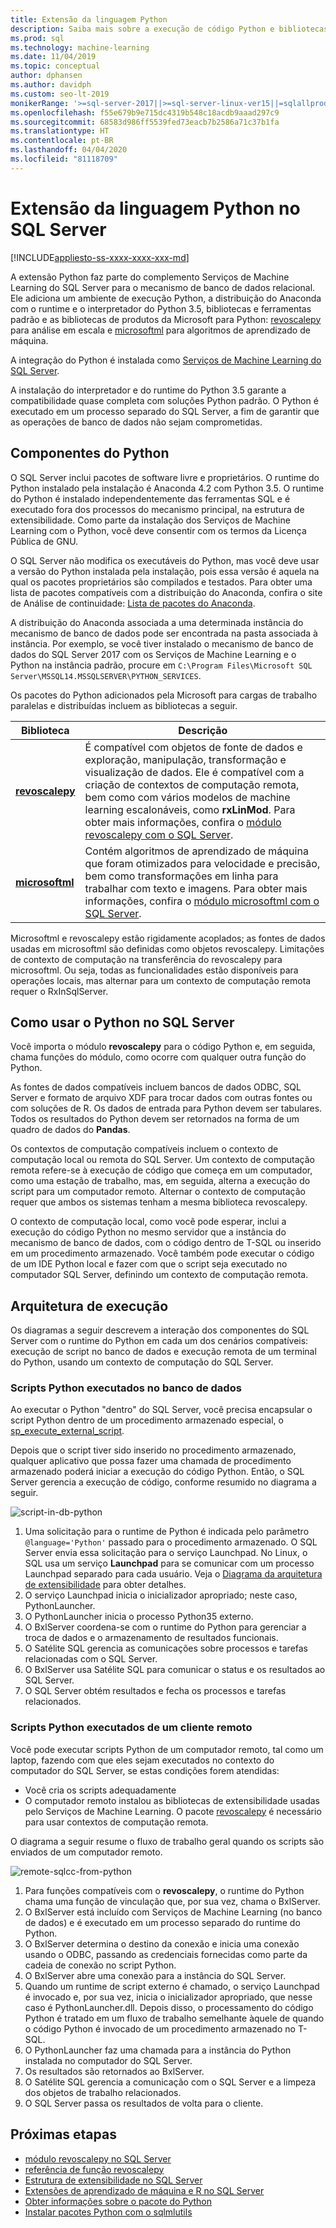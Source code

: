 ```yaml
---
title: Extensão da linguagem Python
description: Saiba mais sobre a execução de código Python e bibliotecas Python internas nos SQL Server R Services ou nos Serviços de Machine Learning do SQL Server.
ms.prod: sql
ms.technology: machine-learning
ms.date: 11/04/2019
ms.topic: conceptual
author: dphansen
ms.author: davidph
ms.custom: seo-lt-2019
monikerRange: '>=sql-server-2017||>=sql-server-linux-ver15||=sqlallproducts-allversions'
ms.openlocfilehash: f55e679b9e715dc4319b548c18acdb9aaad297c9
ms.sourcegitcommit: 68583d986ff5539fed73eacb7b2586a71c37b1fa
ms.translationtype: HT
ms.contentlocale: pt-BR
ms.lasthandoff: 04/04/2020
ms.locfileid: "81118709"
---
```

# <a name="python-language-extension-in-sql-server"></a>Extensão da linguagem Python no SQL Server
[!INCLUDE[appliesto-ss-xxxx-xxxx-xxx-md](../../includes/appliesto-ss-xxxx-xxxx-xxx-md.md)]

A extensão Python faz parte do complemento Serviços de Machine Learning do SQL Server para o mecanismo de banco de dados relacional. Ele adiciona um ambiente de execução Python, a distribuição do Anaconda com o runtime e o interpretador do Python 3.5, bibliotecas e ferramentas padrão e as bibliotecas de produtos da Microsoft para Python: [revoscalepy](../python/ref-py-revoscalepy.md) para análise em escala e [microsoftml](../python/ref-py-microsoftml.md) para algoritmos de aprendizado de máquina. 

A integração do Python é instalada como [Serviços de Machine Learning do SQL Server](../what-is-sql-server-machine-learning.md).

A instalação do interpretador e do runtime do Python 3.5 garante a compatibilidade quase completa com soluções Python padrão. O Python é executado em um processo separado do SQL Server, a fim de garantir que as operações de banco de dados não sejam comprometidas.

## <a name="python-components"></a>Componentes do Python

O SQL Server inclui pacotes de software livre e proprietários. O runtime do Python instalado pela instalação é Anaconda 4.2 com Python 3.5. O runtime do Python é instalado independentemente das ferramentas SQL e é executado fora dos processos do mecanismo principal, na estrutura de extensibilidade. Como parte da instalação dos Serviços de Machine Learning com o Python, você deve consentir com os termos da Licença Pública de GNU. 

O SQL Server não modifica os executáveis do Python, mas você deve usar a versão do Python instalada pela instalação, pois essa versão é aquela na qual os pacotes proprietários são compilados e testados. Para obter uma lista de pacotes compatíveis com a distribuição do Anaconda, confira o site de Análise de continuidade: [Lista de pacotes do Anaconda](https://docs.continuum.io/anaconda/packages/pkg-docs).

A distribuição do Anaconda associada a uma determinada instância do mecanismo de banco de dados pode ser encontrada na pasta associada à instância. Por exemplo, se você tiver instalado o mecanismo de banco de dados do SQL Server 2017 com os Serviços de Machine Learning e o Python na instância padrão, procure em `C:\Program Files\Microsoft SQL Server\MSSQL14.MSSQLSERVER\PYTHON_SERVICES`.

Os pacotes do Python adicionados pela Microsoft para cargas de trabalho paralelas e distribuídas incluem as bibliotecas a seguir.

| Biblioteca | Descrição |
|---------|-------------|
| [**revoscalepy**](https://docs.microsoft.com/machine-learning-server/python-reference/revoscalepy/revoscalepy-package) | É compatível com objetos de fonte de dados e exploração, manipulação, transformação e visualização de dados. Ele é compatível com a criação de contextos de computação remota, bem como com vários modelos de machine learning escalonáveis, como **rxLinMod**. Para obter mais informações, confira o [módulo revoscalepy com o SQL Server](../python/ref-py-revoscalepy.md).  |
| [**microsoftml**](https://docs.microsoft.com/machine-learning-server/python-reference/microsoftml/microsoftml-package) | Contém algoritmos de aprendizado de máquina que foram otimizados para velocidade e precisão, bem como transformações em linha para trabalhar com texto e imagens. Para obter mais informações, confira o [módulo microsoftml com o SQL Server](../python/ref-py-microsoftml.md). |

Microsoftml e revoscalepy estão rigidamente acoplados; as fontes de dados usadas em microsoftml são definidas como objetos revoscalepy. Limitações de contexto de computação na transferência do revoscalepy para microsoftml. Ou seja, todas as funcionalidades estão disponíveis para operações locais, mas alternar para um contexto de computação remota requer o RxInSqlServer.

## <a name="using-python-in-sql-server"></a>Como usar o Python no SQL Server

Você importa o módulo **revoscalepy** para o código Python e, em seguida, chama funções do módulo, como ocorre com qualquer outra função do Python.

As fontes de dados compatíveis incluem bancos de dados ODBC, SQL Server e formato de arquivo XDF para trocar dados com outras fontes ou com soluções de R. Os dados de entrada para Python devem ser tabulares. Todos os resultados do Python devem ser retornados na forma de um quadro de dados do **Pandas**.

Os contextos de computação compatíveis incluem o contexto de computação local ou remota do SQL Server. Um contexto de computação remota refere-se à execução de código que começa em um computador, como uma estação de trabalho, mas, em seguida, alterna a execução do script para um computador remoto. Alternar o contexto de computação requer que ambos os sistemas tenham a mesma biblioteca revoscalepy.

O contexto de computação local, como você pode esperar, inclui a execução do código Python no mesmo servidor que a instância do mecanismo de banco de dados, com o código dentro de T-SQL ou inserido em um procedimento armazenado. Você também pode executar o código de um IDE Python local e fazer com que o script seja executado no computador SQL Server, definindo um contexto de computação remota.

## <a name="execution-architecture"></a>Arquitetura de execução

Os diagramas a seguir descrevem a interação dos componentes do SQL Server com o runtime do Python em cada um dos cenários compatíveis: execução de script no banco de dados e execução remota de um terminal do Python, usando um contexto de computação do SQL Server.

### <a name="python-scripts-executed-in-database"></a>Scripts Python executados no banco de dados

Ao executar o Python "dentro" do SQL Server, você precisa encapsular o script Python dentro de um procedimento armazenado especial, o [sp_execute_external_script](../../relational-databases/system-stored-procedures/sp-execute-external-script-transact-sql.md).

Depois que o script tiver sido inserido no procedimento armazenado, qualquer aplicativo que possa fazer uma chamada de procedimento armazenado poderá iniciar a execução do código Python.  Então, o SQL Server gerencia a execução de código, conforme resumido no diagrama a seguir.

![script-in-db-python](../../machine-learning/python/media/script-in-db-python2.png)

1. Uma solicitação para o runtime de Python é indicada pelo parâmetro `@language='Python'` passado para o procedimento armazenado. O SQL Server envia essa solicitação para o serviço Launchpad.
No Linux, o SQL usa um serviço **Launchpad** para se comunicar com um processo Launchpad separado para cada usuário. Veja o [Diagrama da arquitetura de extensibilidade](extensibility-framework.md#architecture-diagram) para obter detalhes.
2. O serviço Launchpad inicia o inicializador apropriado; neste caso, PythonLauncher.
3. O PythonLauncher inicia o processo Python35 externo.
4. O BxlServer coordena-se com o runtime do Python para gerenciar a troca de dados e o armazenamento de resultados funcionais.
5. O Satélite SQL gerencia as comunicações sobre processos e tarefas relacionadas com o SQL Server.
6. O BxlServer usa Satélite SQL para comunicar o status e os resultados ao SQL Server.
7. O SQL Server obtém resultados e fecha os processos e tarefas relacionados.

### <a name="python-scripts-executed-from-a-remote-client"></a>Scripts Python executados de um cliente remoto

Você pode executar scripts Python de um computador remoto, tal como um laptop, fazendo com que eles sejam executados no contexto do computador do SQL Server, se estas condições forem atendidas:

+ Você cria os scripts adequadamente
+ O computador remoto instalou as bibliotecas de extensibilidade usadas pelo Serviços de Machine Learning. O pacote [revoscalepy](../python/ref-py-revoscalepy.md) é necessário para usar contextos de computação remota.

O diagrama a seguir resume o fluxo de trabalho geral quando os scripts são enviados de um computador remoto.

![remote-sqlcc-from-python](../../machine-learning/python/media/remote-sqlcc-from-python3.png)

1. Para funções compatíveis com o **revoscalepy**, o runtime do Python chama uma função de vinculação que, por sua vez, chama o BxlServer.
2. O BxlServer está incluído com Serviços de Machine Learning (no banco de dados) e é executado em um processo separado do runtime do Python.
3. O BxlServer determina o destino da conexão e inicia uma conexão usando o ODBC, passando as credenciais fornecidas como parte da cadeia de conexão no script Python.
4. O BxlServer abre uma conexão para a instância do SQL Server.
5. Quando um runtime de script externo é chamado, o serviço Launchpad é invocado e, por sua vez, inicia o inicializador apropriado, que nesse caso é PythonLauncher.dll. Depois disso, o processamento do código Python é tratado em um fluxo de trabalho semelhante àquele de quando o código Python é invocado de um procedimento armazenado no T-SQL.
6. O PythonLauncher faz uma chamada para a instância do Python instalada no computador do SQL Server.
7. Os resultados são retornados ao BxlServer.
8. O Satélite SQL gerencia a comunicação com o SQL Server e a limpeza dos objetos de trabalho relacionados.
9. O SQL Server passa os resultados de volta para o cliente.

## <a name="next-steps"></a>Próximas etapas

+ [módulo revoscalepy no SQL Server](../python/ref-py-revoscalepy.md)
+ [referência de função revoscalepy](https://docs.microsoft.com/r-server/python-reference/revoscalepy/revoscalepy-package) 
+ [Estrutura de extensibilidade no SQL Server](extensibility-framework.md)
+ [Extensões de aprendizado de máquina e R no SQL Server](extension-r.md)
+ [Obter informações sobre o pacote do Python](../package-management/python-package-information.md)
+ [Instalar pacotes Python com o sqlmlutils](../package-management/install-additional-python-packages-on-sql-server.md)
